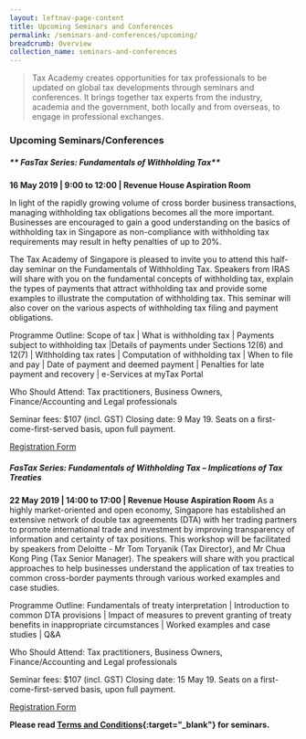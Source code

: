 ```yaml
---
layout: leftnav-page-content
title: Upcoming Seminars and Conferences
permalink: /seminars-and-conferences/upcoming/
breadcrumb: Overview
collection_name: seminars-and-conferences
---
```


> Tax Academy creates opportunities for tax professionals to be updated on global tax developments through seminars and conferences. It brings together tax experts from the industry, academia and the government, both locally and from overseas, to engage in professional exchanges.

### **Upcoming Seminars/Conferences**

##### ** FasTax Series: Fundamentals of Withholding Tax**
**16 May 2019 | 9:00 to 12:00 | Revenue House Aspiration Room**

In light of the rapidly growing volume of cross border business transactions, managing withholding tax obligations becomes all the more important. Businesses are encouraged to gain a good understanding on the basics of withholding tax in Singapore as non-compliance with withholding tax requirements may result in hefty penalties of up to 20%.

The Tax Academy of Singapore is pleased to invite you to attend this half-day seminar on the Fundamentals of Withholding Tax. Speakers from IRAS will share with you on the fundamental concepts of withholding tax, explain the types of payments that attract withholding tax and provide some examples to illustrate the computation of withholding tax. This seminar will also cover on the various aspects of withholding tax filing and payment obligations.

Programme Outline:
Scope of tax | What is withholding tax |	Payments subject to withholding tax |Details of payments under Sections 12(6) and 12(7) | Withholding tax rates | Computation of withholding tax | When to file and pay | Date of payment and deemed payment | Penalties for late payment and recovery | e-Services at myTax Portal

Who Should Attend:
Tax practitioners, Business Owners, Finance/Accounting and Legal professionals

Seminar fees: $107 (incl. GST)
Closing date: 9 May 19. Seats on a first-come-first-served basis, upon full payment.

[Registration Form](https://forms.gle/c81ZHTTPqyoK24eH9)


##### **FasTax Series: Fundamentals of Withholding Tax – Implications of Tax Treaties**
**22 May 2019 | 14:00 to 17:00 | Revenue House Aspiration Room**
As a highly market-oriented and open economy, Singapore has established an extensive network of double tax agreements (DTA) with her trading partners to promote international trade and investment by improving transparency of information and certainty of tax positions.  This workshop will be facilitated by speakers from Deloitte -  Mr Tom Toryanik (Tax Director), and Mr Chua Kong Ping (Tax Senior Manager).  The speakers will share with you practical approaches to help businesses understand the application of tax treaties to common cross-border payments through various worked examples and case studies.

Programme Outline:
Fundamentals of treaty interpretation | Introduction to common DTA provisions | Impact of measures to prevent granting of treaty benefits in inappropriate circumstances | Worked examples and case studies | Q&A

Who Should Attend:
Tax practitioners, Business Owners, Finance/Accounting and Legal professionals

Seminar fees: $107 (incl. GST)
Closing date: 15 May 19. Seats on a first-come-first-served basis, upon full payment.

[Registration Form](https://forms.gle/DXXNnfR5rupeBca17)



**Please read [Terms and Conditions](https://production-iras-tax-academy.netlify.com/executive-tax-programmes/terms-and-conditions/){:target="_blank"} for seminars.**
